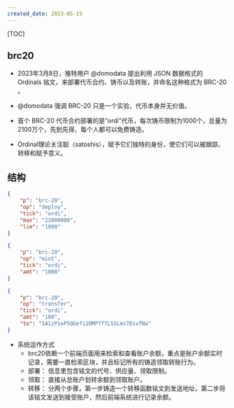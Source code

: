 ```yaml
---
created_date: 2023-05-15
---
```


[TOC]

## brc20
- 2023年3月8日，推特用户 @domodata 提出利用 JSON 数据格式的 Ordinals 铭文，来部署代币合约、铸币以及转账，并命名这种格式为 BRC-20 。
- @domodata 强调 BRC-20 只是一个实验，代币本身并无价值。
- 首个 BRC-20 代币合约部署的是“ordi”代币，每次铸币限制为1000个，总量为2100万个，先到先得，每个人都可以免费铸造。


- Ordinal理论关注聪（satoshis），赋予它们独特的身份，使它们可以被跟踪、转移和赋予意义。


## 结构
```json
{
    "p": "brc-20",
    "op": "deploy",
    "tick": "ordi",
    "max": "21000000",
    "lim": "1000"
}
```
```json
{
    "p": "brc-20",
    "op": "mint",
    "tick": "ordi",
    "amt": "1000"
}
```
```json
{
    "p": "brc-20",
    "op": "transfer",
    "tick": "ordi",
    "amt": "100",
    "to": "1A1zP1eP5QGefi2DMPTfTL5SLmv7DivfNa"
}
```


- 系统运作方式
    - brc20依赖一个前端页面用来检索和查看账户余额，重点是账户余额实时记录，需要一直检索区块，并且标记所有的铸造领取转账行为。
    - 部署： 信息里包含铭文的代号、供应量、领取限制。
    - 领取： 直接从总账户划转余额到领取账户。
    - 转移： 分两个步骤，第一步铸造一个转移函数铭文到发送地址，第二步将该铭文发送到接受账户，然后前端系统进行记录余额。
